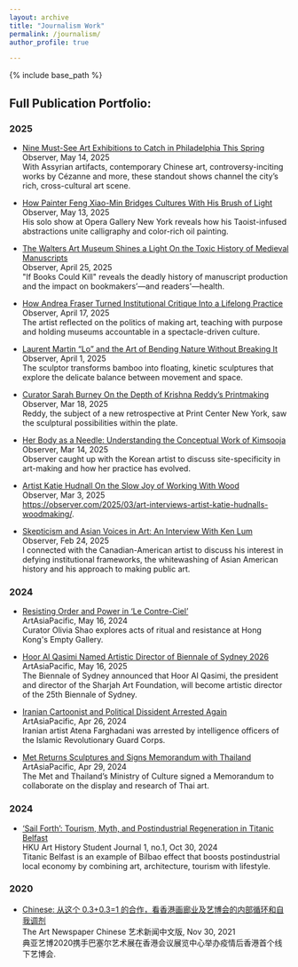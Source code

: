 ```yaml
---
layout: archive
title: "Journalism Work"
permalink: /journalism/
author_profile: true

---
```


{% include base_path %}

## Full Publication Portfolio:

### 2025

- [Nine Must-See Art Exhibitions to Catch in Philadelphia This Spring](https://observer.com/2025/05/must-see-art-exhibitions-philadelphia-spring-2025/)  
  Observer, May 14, 2025<br>
  With Assyrian artifacts, contemporary Chinese art, controversy-inciting works by Cézanne and more, these standout shows channel the city’s rich, cross-cultural art scene.

- [How Painter Feng Xiao-Min Bridges Cultures With His Brush of Light](https://observer.com/2025/05/arts-interview-artist-feng-xiao-min/)  
  Observer, May 13, 2025<br>
  His solo show at Opera Gallery New York reveals how his Taoist-infused abstractions unite calligraphy and color-rich oil painting.

- [The Walters Art Museum Shines a Light On the Toxic History of Medieval Manuscripts](https://observer.com/2025/04/exhibition-review-if-books-could-kill-walters-art-museum/)  
  Observer, April 25, 2025<br>
  "If Books Could Kill" reveals the deadly history of manuscript production and the impact on bookmakers’—and readers'—health.

- [How Andrea Fraser Turned Institutional Critique Into a Lifelong Practice](https://observer.com/2025/04/arts-interview-artist-andrea-fraser-performance-art-installation/)  
  Observer, April 17, 2025<br>
  The artist reflected on the politics of making art, teaching with purpose and holding museums accountable in a spectacle-driven culture.

- [Laurent Martin “Lo” and the Art of Bending Nature Without Breaking It](https://observer.com/2025/04/art-interview-artist-laurent-martin-lo-celestial-equilibre-10-chancery-lane-gallery/)  
  Observer, April 1, 2025<br>
  The sculptor transforms bamboo into floating, kinetic sculptures that explore the delicate balance between movement and space.

- [Curator Sarah Burney On the Depth of Krishna Reddy’s Printmaking](https://observer.com/2025/03/arts-interviews-curator-sarah-burney-artist-krishna-reddy/)  
  Observer, Mar 18, 2025<br>
  Reddy, the subject of a new retrospective at Print Center New York, saw the sculptural possibilities within the plate.

- [Her Body as a Needle: Understanding the Conceptual Work of Kimsooja](https://observer.com/2025/03/artist-interview-kimsooja-conceptual-art/)  
  Observer, Mar 14, 2025<br>
  Observer caught up with the Korean artist to discuss site-specificity in art-making and how her practice has evolved.

- [Artist Katie Hudnall On the Slow Joy of Working With Wood](https://observer.com/2025/03/art-interviews-artist-katie-hudnalls-woodmaking/)  
  Observer, Mar 3, 2025<br>
  https://observer.com/2025/03/art-interviews-artist-katie-hudnalls-woodmaking/.

- [Skepticism and Asian Voices in Art: An Interview With Ken Lum](https://observer.com/2025/02/arts-interview-artist-ken-lum/)<br>
  Observer, Feb 24, 2025<br>
  I connected with the Canadian-American artist to discuss his interest in defying institutional frameworks, the whitewashing of Asian American history and his approach to making public art.

### 2024
- [Resisting Order and Power in ‘Le Contre-Ciel’](https://artasiapacific.com/shows/resisting-order-and-power-in-le-contre-ciel)  
  ArtAsiaPacific, May 16, 2024<br>
  Curator Olivia Shao explores acts of ritual and resistance at Hong Kong's Empty Gallery.

- [Hoor Al Qasimi Named Artistic Director of Biennale of Sydney 2026](https://archive.artasiapacific.com/news/hoor-al-qasimi-named-artistic-director-of-biennale-of-sydney-2026)  
  ArtAsiaPacific, May 16, 2025<br>
  The Biennale of Sydney announced that Hoor Al Qasimi, the president and director of the Sharjah Art Foundation, will become artistic director of the 25th Biennale of Sydney. 

- [Iranian Cartoonist and Political Dissident Arrested Again](https://www.artasiapacific.com/news/iranian-cartoonist-and-political-dissident-arrested-again/)  
  ArtAsiaPacific, Apr 26, 2024<br>
  Iranian artist Atena Farghadani was arrested by intelligence officers of the Islamic Revolutionary Guard Corps.

- [Met Returns Sculptures and Signs Memorandum with Thailand](https://www.artasiapacific.com/news/met-returns-sculptures-and-signs-memorandum-with-thailand/)  
  ArtAsiaPacific, Apr 29, 2024<br>
  The Met and Thailand’s Ministry of Culture signed a Memorandum to collaborate on the display and research of Thai art.

### 2024
- [‘Sail Forth’: Tourism, Myth, and Postindustrial Regeneration in Titanic Belfast](https://drive.google.com/file/d/1-bNDJ4Ktigx_5W2EShkcnWJrfjSVZdS_/view)  
  HKU Art History Student Journal 1, no.1, Oct 30, 2024<br>
  Titanic Belfast is an example of Bilbao effect that boosts postindustrial local economy by combining art, architecture, tourism with lifestyle.
  
### 2020
- [Chinese: 从这个 0.3+0.3=1 的合作，看香港画廊业及艺博会的内部循环和自我调剂](https://www.fineartasia.com/wp-content/uploads/2021/01/The-Art-Newspaper-China-%E8%89%BA%E6%9C%AF%E6%96%B0%E9%97%BB%E4%B8%AD%E6%96%87%E7%89%88_30.11.2020.pdf)  
  The Art Newspaper Chinese 艺术新闻中文版, Nov 30, 2021<br>
  典亚艺博2020携手巴塞尔艺术展在香港会议展览中心举办疫情后香港首个线下艺博会.

<!--
- [Article Title 2](https://example.com)  
  Observer, May 13, 2025<br>
  A brief summary of another article.
-->
